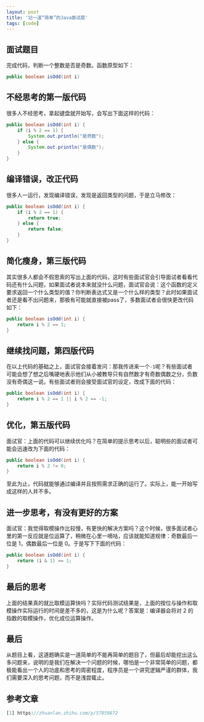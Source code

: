 ```yaml
---
layout: post
title: '记一道“简单”的Java面试题'
tags: [code]
---
```


## 面试题目
完成代码，判断一个整数是否是奇数。函数原型如下：
```java
public boolean isOdd(int i)
```

## 不经思考的第一版代码
很多人不经思考，拿起键盘就开始写，会写出下面这样的代码：
```java
public boolean isOdd(int i) {
    if (i % 2 == 1) {
        System.out.println("是奇数");
    } else {
        System.out.println("是偶数");
    }
}
```

## 编译错误，改正代码
很多人一运行，发现编译错误，发现是返回类型的问题，于是立马修改：
```java
public boolean isOdd(int i) {
    if (i % 2 == 1) {
        return true;
    } else {
        return false;
    }
}
```

## 简化瘦身，第三版代码
其实很多人都会不假思索的写出上面的代码，这时有些面试官会引导面试者看看代码还有什么问题，如果面试者说本来就没什么问题，面试官会说：这个函数的定义要求返回一个什么类型的值？你判断表达式又是一个什么样的类型？此时如果面试者还是看不出问题来，那极有可能就直接被pass了，多数面试者会很快更改代码如下：
```java
public boolean isOdd(int i) {
    return i % 2 == 1;
}
```

## 继续找问题，第四版代码
在以上代码的基础之上，面试官会接着发问：那我传进来一个`-1`呢？有些面试者可能会想了想之后嘴硬地表示他们从小被教导只有自然数才有奇数偶数之分，负数没有奇偶这一说。有些面试者则会接受面试官的设定，改成下面的代码：
```java
public boolean isOdd(int i) {
    return i % 2 == 1 || i % 2 == -1;
}
```

## 优化，第五版代码
面试官：上面的代码可以继续优化吗？在简单的提示思考以后，聪明些的面试者可能会迅速改为下面的代码：
```java
public boolean isOdd(int i) {
    return i % 2 != 0;
}
```

至此为止，代码就能够通过编译并且按照需求正确的运行了。实际上，能一开始写成这样的人并不多。

## 进一步思考，有没有更好的方案
面试官：我觉得取模操作比较慢，有更快的解决方案吗？这个时候，很多面试者心里的第一反应就是位运算了，稍微在心里一嘀咕，应该就能知道规律：奇数最后一位是 1，偶数最后一位是 0。于是写下下面的代码：
```java
public boolean isOdd(int i) {
    return (i & 1) == 1;
}
```

## 最后的思考
上面的结果真的就比取模运算快吗？实际代码测试结果是，上面的按位与操作和取模操作实际运行的时间是差不多的，这是为什么呢？答案是：编译器会将对 2 的指数的取模操作，优化成位运算操作。

## 最后
从题目上看，这道题确实是一道简单的不能再简单的题目了，但最后却能挖出这么多问题来，说明的是我们在解决一个问题的时候，哪怕是一个非常简单的问题，都极能看出一个人的功底和思考的周密程度，程序员是一个讲究逻辑严谨的群体，我们需要深入的思考问题，而不是浅尝辄止。

## 参考文章
```php
[1] https://zhuanlan.zhihu.com/p/57859872
```